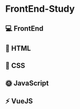 
# FrontEnd-Study

## :computer: FrontEnd

## :page_facing_up: HTML

## :art: CSS

## :sun_with_face: JavaScript

## :zap: VueJS  

